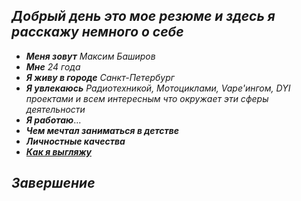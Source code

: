 ## **_Добрый день это мое резюме и здесь я расскажу немного о себе_**
* __*Меня зовут*__ *Максим Баширов*
* __*Мне*__ *24 года*
* *__Я живу в городе__* *Санкт-Петербург*
* __*Я увлекаюсь*__ *Радиотехникой, Мотоциклами, Vape'ингом, DYI проектами и всем интересным что окружает эти сферы деятельности*
* __*Я работаю*__...
* __*Чем мечтал заниматься в детстве*__
* __*Личностные качества*__
* __*[Как я выгляжу](photo1712238622.jpeg)*__
## _**Завершение**_
